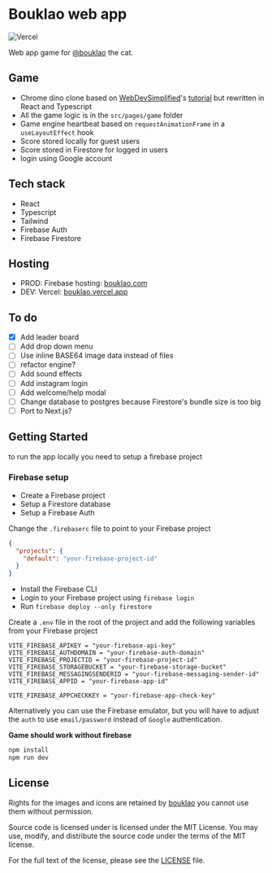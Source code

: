 # Bouklao web app

![Vercel](https://vercelbadge.vercel.app/api/seifmegahed/bouklao)

Web app game for [@bouklao](https://www.instagram.com/bouklao) the cat.

## Game
* Chrome dino clone based on [WebDevSimplified](https://github.com/WebDevSimplified/chrome-dino-game-clone)'s [tutorial](https://www.youtube.com/watch?v=47eXVRJKdkU) but rewritten in React and Typescript
* All the game logic is in the `src/pages/game` folder
* Game engine heartbeat based on `requestAnimationFrame` in a `useLayoutEffect` hook
* Score stored locally for guest users
* Score stored in Firestore for logged in users
* login using Google account

## Tech stack
* React
* Typescript
* Tailwind
* Firebase Auth
* Firebase Firestore

## Hosting
* PROD: Firebase hosting: [bouklao.com](https://www.bouklao.com)
* DEV: Vercel: [bouklao.vercel.app](https://bouklao.vercel.app)

## To do
- [x] Add leader board
- [ ] Add drop down menu
- [ ] Use inline BASE64 image data instead of files
- [ ] refactor engine?
- [ ] Add sound effects
- [ ] Add instagram login
- [ ] Add welcome/help modal
- [ ] Change database to postgres because Firestore's bundle size is too big
- [ ] Port to Next.js?

## Getting Started

to run the app locally you need to setup a firebase project

### Firebase setup
* Create a Firebase project
* Setup a Firestore database
* Setup a Firebase Auth

Change the `.firebaserc` file to point to your Firebase project

```json
{
  "projects": {
    "default": "your-firebase-project-id"
  }
}
```

* Install the Firebase CLI
* Login to your Firebase project using `firebase login`
* Run `firebase deploy --only firestore`

Create a `.env` file in the root of the project and add the following variables from your Firebase project

```env
VITE_FIREBASE_APIKEY = "your-firebase-api-key"
VITE_FIREBASE_AUTHDOMAIN = "your-firebase-auth-domain"
VITE_FIREBASE_PROJECTID = "your-firebase-project-id"
VITE_FIREBASE_STORAGEBUCKET = "your-firebase-storage-bucket"
VITE_FIREBASE_MESSAGINGSENDERID = "your-firebase-messaging-sender-id"
VITE_FIREBASE_APPID = "your-firebase-app-id"

VITE_FIREBASE_APPCHECKKEY = "your-firebase-app-check-key"
```

Alternatively you can use the Firebase emulator, but you will have to adjust the `auth` to use `email/password` instead of `Google` authentication.

**Game should work without firebase**

```bash
npm install
npm run dev
```

## License
Rights for the images and icons are retained by [bouklao](https://www.instagram.com/bouklao) you cannot use them without permission.

Source code is licensed under is licensed under the MIT License. You may use, modify, and distribute the source code under the terms of the MIT license.

For the full text of the license, please see the [LICENSE](https://github.com/seifmegahed/bouklao/blob/main/LICENSE) file.

